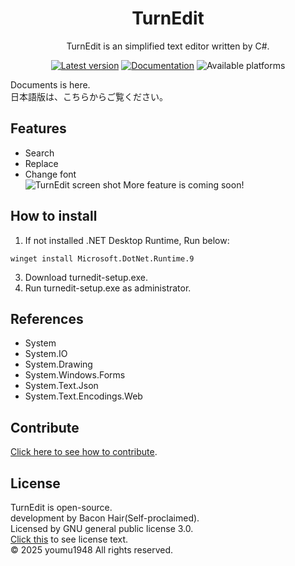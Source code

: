 <h1 align="center">TurnEdit</h1>
<p align="center">TurnEdit is an simplified text editor written by C#.</p>
<p align="center">
<a href="https://github.com/suzuki3932/TurnEdit/releases"><img src="https://img.shields.io/badge/any_text-1.0-blue?style=flat&label=Latest" alt="Latest version"></a>
<a href="https://github.com/suzuki3932/TurnEdit/wiki"><img src="https://img.shields.io/badge/any_text-here-blue?style=flat&label=Documentation" alt="Documentation"></a>
<img src="https://img.shields.io/badge/any_text-Windows-blue?style=flat&label=Available%20on" alt="Available platforms">
</p>
  
Documents is here.  
日本語版は、こちらからご覧ください。  
## Features
- Search
- Replace
- Change font  
![TurnEdit screen shot](https://raw.githubusercontent.com/suzuki3932/TurnEdit/refs/heads/main/screenshots/turnedit-window.JPG)
More feature is coming soon!
## How to install
1. If not installed .NET Desktop Runtime, Run below:
```
winget install Microsoft.DotNet.Runtime.9
```
3. Download turnedit-setup.exe.
4. Run turnedit-setup.exe as administrator.
## References
- System
- System.IO
- System.Drawing
- System.Windows.Forms
- System.Text.Json
- System.Text.Encodings.Web
## Contribute
[Click here to see how to contribute](https://github.com/suzuki3932/TurnEdit/blob/main/CONTRIBUTING.md).
## License
TurnEdit is open-source.  
development by Bacon Hair(Self-proclaimed).  
Licensed by GNU general public license 3.0.  
[Click this](https://github.com/suzuki3932/TurnEdit?tab=GPL-3.0-1-ov-file) to see license text.  
&copy; 2025 youmu1948 All rights reserved.